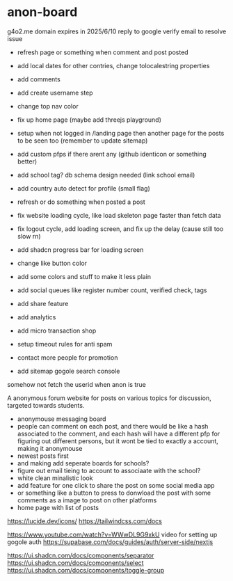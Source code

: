 # anon-board

g4o2.me domain expires in 2025/6/10
reply to google verify email to resolve issue

- refresh page or something when comment and post posted
- add local dates for other contries, change tolocalestring properties
- add comments
- add create username step
- change top nav color
- fix up home page (maybe add threejs playground)

- setup when not logged in /landing page then another page for the posts to be seen too
  (remember to update sitemap)

- add custom pfps if there arent any (github identicon or something better)
- add school tag? db schema design needed (link school email)
- add country auto detect for profile (small flag)

- refresh or do something when posted a post
- fix website loading cycle, like load skeleton page faster than fetch data
- fix logout cycle, add loading screen, and fix up the delay
  (cause still too slow rn)

- add shadcn progress bar for loading screen
- change like button color
- add some colors and stuff to make it less plain

- add social queues like register number count, verified check, tags
- add share feature
- add analytics
- add micro transaction shop
- setup timeout rules for anti spam
- contact more people for promotion
- add sitemap gogole search console

somehow not fetch the userid when anon is true

A anonymous forum website for posts on various topics for discussion, targeted towards students.

- anonymouse messaging board
- people can comment on each post, and there would be like a hash associated to the comment, and each hash will
  have a different pfp for figuring out different persons, but it wont be tied to exactly a account, making it anonymouse
- newest posts first
- and making add seperate boards for schools?
- figure out email tieing to account to associaate with the school?
- white clean minalistic look
- add feature for one click to share the post on some social media app
- or something like a button to press to donwload the post with some comments as a image to post on other platforms
- home page with list of posts

https://lucide.dev/icons/
https://tailwindcss.com/docs

https://www.youtube.com/watch?v=WWwDL9G9xkU
video for setting up gogole auth
https://supabase.com/docs/guides/auth/server-side/nextjs

https://ui.shadcn.com/docs/components/separator
https://ui.shadcn.com/docs/components/select
https://ui.shadcn.com/docs/components/toggle-group
